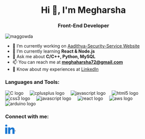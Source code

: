<h1 align="center">Hi 👋, I'm Megharsha</h1>
<h3 align="center">Front-End Developer</h3>


<p align="left"> <img src="https://komarev.com/ghpvc/?username=maggowda&label=Profile%20views&color=0e75b6&style=flat" alt="maggowda" /> </p>

- 🔭 I’m currently working on [Aadithya-Security-Service Website]()
- 🌱 I’m currently learning **React & Node.js**
- 💬 Ask me about **C/C++, Python, MySQL**
- 📫 You can reach me at **meghaharsha72@gmail.com**
- 📄 Know about my experiences at [LinkedIn](https://www.linkedin.com/in/megharsha-a-gowda-174653291/)

<h3 align="left">Languages and Tools: </h3>
<div align="left">
  <img src="https://cdn.jsdelivr.net/gh/devicons/devicon/icons/c/c-original.svg" height="40" alt="C logo"  />
  <img width="12" />
  <img src="https://cdn.jsdelivr.net/gh/devicons/devicon/icons/cplusplus/cplusplus-original.svg" height="40" alt="cplusplus logo"  />
  <img width="12" />
  <img src="https://cdn.jsdelivr.net/gh/devicons/devicon/icons/python/python-original.svg" height="40" alt="javascript logo"  />
  <img width="12" />
  <img src="https://cdn.jsdelivr.net/gh/devicons/devicon/icons/html5/html5-original.svg" height="40" alt="html5 logo"  />
  <img width="12" />
  <img src="https://cdn.jsdelivr.net/gh/devicons/devicon/icons/css3/css3-original.svg" height="40" alt="css3 logo"  />
  <img width="12" />
  <img src="https://cdn.jsdelivr.net/gh/devicons/devicon/icons/javascript/javascript-original.svg" height="40" alt="javascript logo"  />
  <img width="12" />
  <img src="https://cdn.jsdelivr.net/gh/devicons/devicon/icons/react/react-original.svg" height="40" alt="react logo"  />
  <img width="12" />
  <img src="https://cdn.jsdelivr.net/gh/devicons/devicon/icons/vercel/vercel-original.svg" height="40" alt="aws logo"  />
  <img width="12" />
  <img src="https://cdn.jsdelivr.net/gh/devicons/devicon/icons/arduino/arduino-original.svg" height="40" alt="arduino logo"  />
  <img width="12" />
</div>

<h3 align="left">Connect with me:</h3>
<div align="left">
  <a href="https://www.linkedin.com/in/megharsha-a-gowda-174653291/" target="blank" text-decoration="none">
    <img align="center" src="src/images/icons/Social/linked-in-alt.svg" alt="megharshaAGowda" height="30"/>
    <img width="12" />
  </a> 
</div>
